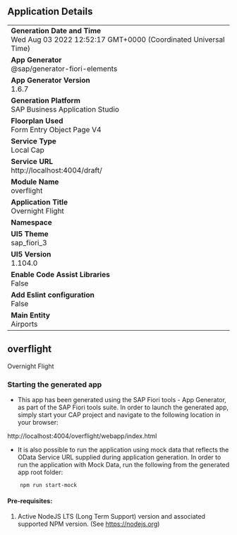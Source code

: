 ## Application Details
|               |
| ------------- |
|**Generation Date and Time**<br>Wed Aug 03 2022 12:52:17 GMT+0000 (Coordinated Universal Time)|
|**App Generator**<br>@sap/generator-fiori-elements|
|**App Generator Version**<br>1.6.7|
|**Generation Platform**<br>SAP Business Application Studio|
|**Floorplan Used**<br>Form Entry Object Page V4|
|**Service Type**<br>Local Cap|
|**Service URL**<br>http://localhost:4004/draft/
|**Module Name**<br>overflight|
|**Application Title**<br>Overnight Flight|
|**Namespace**<br>|
|**UI5 Theme**<br>sap_fiori_3|
|**UI5 Version**<br>1.104.0|
|**Enable Code Assist Libraries**<br>False|
|**Add Eslint configuration**<br>False|
|**Main Entity**<br>Airports|

## overflight

Overnight Flight

### Starting the generated app

-   This app has been generated using the SAP Fiori tools - App Generator, as part of the SAP Fiori tools suite.  In order to launch the generated app, simply start your CAP project and navigate to the following location in your browser:

http://localhost:4004/overflight/webapp/index.html

- It is also possible to run the application using mock data that reflects the OData Service URL supplied during application generation.  In order to run the application with Mock Data, run the following from the generated app root folder:

```
    npm run start-mock
```

#### Pre-requisites:

1. Active NodeJS LTS (Long Term Support) version and associated supported NPM version.  (See https://nodejs.org)


